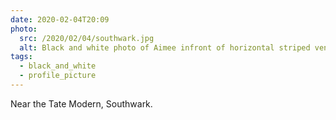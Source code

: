 ```yaml
---
date: 2020-02-04T20:09
photo:
  src: /2020/02/04/southwark.jpg
  alt: Black and white photo of Aimee infront of horizontal striped vents
tags:
  - black_and_white
  - profile_picture
---
```


Near the Tate Modern, Southwark.
